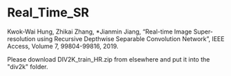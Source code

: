 # Real_Time_SR
 Kwok-Wai Hung, Zhikai Zhang, *Jianmin Jiang,  “Real-time Image Super-resolution using Recursive Depthwise Separable Convolution Network”, IEEE Access, Volume 7, 99804-99816, 2019.


Please download DIV2K_train_HR.zip from elsewhere and put it into the "div2k" folder. 
